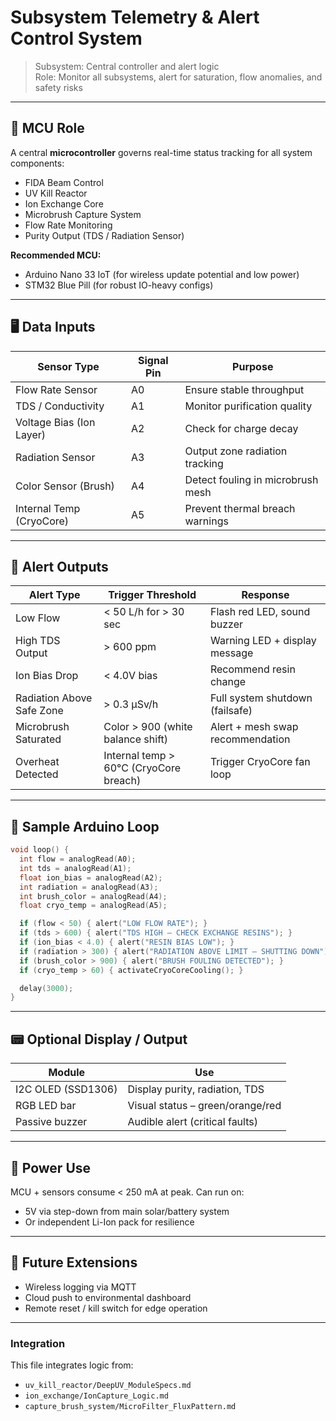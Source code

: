 # Subsystem Telemetry & Alert Control System

> Subsystem: Central controller and alert logic  
> Role: Monitor all subsystems, alert for saturation, flow anomalies, and safety risks

---

## 🧠 MCU Role

A central **microcontroller** governs real-time status tracking for all system components:

- FIDA Beam Control
- UV Kill Reactor
- Ion Exchange Core
- Microbrush Capture System
- Flow Rate Monitoring
- Purity Output (TDS / Radiation Sensor)

**Recommended MCU:**  
- Arduino Nano 33 IoT (for wireless update potential and low power)
- STM32 Blue Pill (for robust IO-heavy configs)

---

## 🖥️ Data Inputs

| Sensor Type              | Signal Pin | Purpose                                 |
|--------------------------|------------|-----------------------------------------|
| Flow Rate Sensor         | A0         | Ensure stable throughput                |
| TDS / Conductivity       | A1         | Monitor purification quality            |
| Voltage Bias (Ion Layer) | A2         | Check for charge decay                  |
| Radiation Sensor         | A3         | Output zone radiation tracking          |
| Color Sensor (Brush)     | A4         | Detect fouling in microbrush mesh       |
| Internal Temp (CryoCore) | A5         | Prevent thermal breach warnings         |

---

## 🔔 Alert Outputs

| Alert Type                 | Trigger Threshold                            | Response                            |
|----------------------------|-----------------------------------------------|-------------------------------------|
| Low Flow                   | < 50 L/h for > 30 sec                         | Flash red LED, sound buzzer         |
| High TDS Output            | > 600 ppm                                    | Warning LED + display message       |
| Ion Bias Drop              | < 4.0V bias                                 | Recommend resin change              |
| Radiation Above Safe Zone  | > 0.3 µSv/h                                  | Full system shutdown (failsafe)     |
| Microbrush Saturated       | Color > 900 (white balance shift)            | Alert + mesh swap recommendation    |
| Overheat Detected          | Internal temp > 60°C (CryoCore breach)       | Trigger CryoCore fan loop           |

---

## 🧾 Sample Arduino Loop

```cpp
void loop() {
  int flow = analogRead(A0);
  int tds = analogRead(A1);
  float ion_bias = analogRead(A2);
  int radiation = analogRead(A3);
  int brush_color = analogRead(A4);
  float cryo_temp = analogRead(A5);

  if (flow < 50) { alert("LOW FLOW RATE"); }
  if (tds > 600) { alert("TDS HIGH – CHECK EXCHANGE RESINS"); }
  if (ion_bias < 4.0) { alert("RESIN BIAS LOW"); }
  if (radiation > 300) { alert("RADIATION ABOVE LIMIT – SHUTTING DOWN"); shutdown(); }
  if (brush_color > 900) { alert("BRUSH FOULING DETECTED"); }
  if (cryo_temp > 60) { activateCryoCoreCooling(); }

  delay(3000);
}
```

---

## 📟 Optional Display / Output

| Module            | Use                               |
|------------------|------------------------------------|
| I2C OLED (SSD1306) | Display purity, radiation, TDS     |
| RGB LED bar       | Visual status – green/orange/red |
| Passive buzzer    | Audible alert (critical faults)   |

---

## 🔋 Power Use

MCU + sensors consume < 250 mA at peak. Can run on:
- 5V via step-down from main solar/battery system
- Or independent Li-Ion pack for resilience

---

## 🧠 Future Extensions

- Wireless logging via MQTT
- Cloud push to environmental dashboard
- Remote reset / kill switch for edge operation

---

### Integration

This file integrates logic from:
- `uv_kill_reactor/DeepUV_ModuleSpecs.md`
- `ion_exchange/IonCapture_Logic.md`
- `capture_brush_system/MicroFilter_FluxPattern.md`

